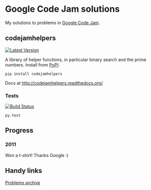 Google Code Jam solutions
==================

My solutions to problems in [Google Code Jam](https://code.google.com/codejam).

codejamhelpers
-----

[![Latest Version](https://img.shields.io/pypi/v/codejamhelpers.svg)](https://pypi.python.org/pypi/codejamhelpers/)

A library of helper functions, in particular binary search and the prime numbers. Install from [PyPI](https://pypi.python.org/pypi/codejamhelpers/):

    pip install codejamhelpers

Docs at http://codejamhelpers.readthedocs.org/

### Tests

[![Build Status](https://travis-ci.org/hickford/codejam.svg?branch=master)](https://travis-ci.org/hickford/codejam)

    py.test

Progress
-----

### 2011

Won a t-shirt! Thanks Google :)

Handy links
-----

[Problems archive](https://code.google.com/codejam/contests.html)

